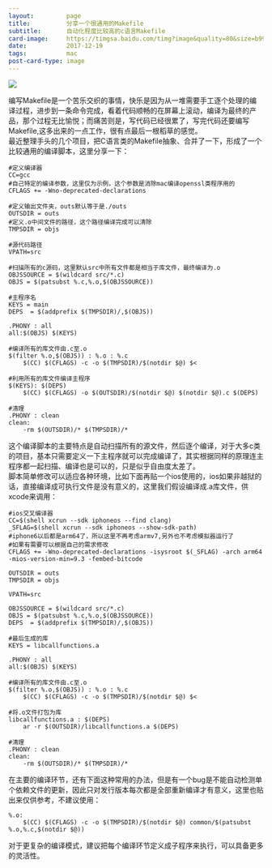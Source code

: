 ```yaml
---
layout:         page
title:          分享一个很通用的Makefile
subtitle:       自动化程度比较高的c语言Makefile
card-image:     https://timgsa.baidu.com/timg?image&quality=80&size=b9999_10000&sec=1513668719811&di=df704bc58321db17e645cb119067c26c&imgtype=0&src=http%3A%2F%2Fimgsrc.baidu.com%2Fimgad%2Fpic%2Fitem%2Fb7fd5266d01609240837a727df0735fae6cd34ff.jpg
date:           2017-12-19
tags:           mac
post-card-type: image
---
```

![](https://timgsa.baidu.com/timg?image&quality=80&size=b9999_10000&sec=1513668719811&di=df704bc58321db17e645cb119067c26c&imgtype=0&src=http%3A%2F%2Fimgsrc.baidu.com%2Fimgad%2Fpic%2Fitem%2Fb7fd5266d01609240837a727df0735fae6cd34ff.jpg)

编写Makefile是一个苦乐交织的事情，快乐是因为从一堆需要手工逐个处理的编译过程，进步到一条命令完成，看着代码顺畅的在屏幕上滚动，编译为最终的产品，那个过程无比愉悦；而痛苦则是，写代码已经很累了，写完代码还要编写Makefile,这多出来的一点工作，很有点最后一根稻草的感觉。  
最近整理手头的几个项目，把C语言类的Makefile抽象、合并了一下，形成了一个比较通用的编译脚本，这里分享一下：  
```make
#定义编译器
CC=gcc
#自己特定的编译参数，这里仅为示例，这个参数是消除mac编译openssl类程序用的
CFLAGS += -Wno-deprecated-declarations

#定义输出文件夹，outs默认等于是./outs
OUTSDIR = outs
#定义.o中间文件的路径，这个路径编译完成可以清除
TMPSDIR = objs

#源代码路径
VPATH=src

#扫描所有的c源码，这里默认src中所有文件都是相当于库文件，最终编译为.o
OBJSSOURCE = $(wildcard src/*.c)  
OBJS = $(patsubst %.c,%.o,$(OBJSSOURCE))  

#主程序名
KEYS = main
DEPS  = $(addprefix $(TMPSDIR)/,$(OBJS))  

.PHONY : all
all:$(OBJS) $(KEYS) 

#编译所有的库文件由.c至.o
$(filter %.o,$(OBJS)) : %.o : %.c
	$(CC) $(CFLAGS) -c -o $(TMPSDIR)/$(notdir $@) $<

#利用所有的库文件编译主程序		
$(KEYS): $(DEPS)
	$(CC) $(CFLAGS) -o $(OUTSDIR)/$(notdir $@) $(notdir $@).c $(DEPS)

#清理	
.PHONY : clean 
clean:
	-rm $(OUTSDIR)/* $(TMPSDIR)/*

```
这个编译脚本的主要特点是自动扫描所有的源文件，然后逐个编译，对于大多c类的项目，基本只需要定义一下主程序就可以完成编译了，其实根据同样的原理连主程序都一起扫描、编译也是可以的，只是似乎自由度太差了。  
脚本简单修改可以适应各种环境，比如下面再贴一个ios使用的，ios如果非越狱的话，直接编译成可执行文件是没有意义的，这里我们假设编译成.a库文件，供xcode来调用：  
```make
#ios交叉编译器
CC=$(shell xcrun --sdk iphoneos --find clang)
_SFLAG=$(shell xcrun --sdk iphoneos --show-sdk-path)
#iphone6以后都是arm64了，所以这里不再考虑armv7,另外也不考虑模拟器运行了
#如果有需要可以根据自己的需求修改
CFLAGS += -Wno-deprecated-declarations -isysroot $(_SFLAG) -arch arm64 -mios-version-min=9.3 -fembed-bitcode

OUTSDIR = outs
TMPSDIR = objs

VPATH=src

OBJSSOURCE = $(wildcard src/*.c)  
OBJS = $(patsubst %.c,%.o,$(OBJSSOURCE))  
DEPS  = $(addprefix $(TMPSDIR)/,$(OBJS))  

#最后生成的库
KEYS = libcallfunctions.a

.PHONY : all
all:$(OBJS) $(KEYS) 

#编译所有的库文件由.c至.o
$(filter %.o,$(OBJS)) : %.o : %.c
	$(CC) $(CFLAGS) -c -o $(TMPSDIR)/$(notdir $@) $<

#将.o文件打包为库
libcallfunctions.a : $(DEPS)
	ar -r $(OUTSDIR)/libcallfunctions.a $(DEPS)

#清理	
.PHONY : clean 
clean:
	-rm $(OUTSDIR)/* $(TMPSDIR)/*

```
在主要的编译环节，还有下面这种常用的办法，但是有一个bug是不能自动检测单个依赖文件的更新，因此只对发行版本每次都是全部重新编译才有意义，这里也贴出来仅供参考，不建议使用：  
```make
%.o:
	$(CC) $(CFLAGS) -c -o $(TMPSDIR)/$(notdir $@) common/$(patsubst %.o,%.c,$(notdir $@))
```
对于更复杂的编译模式，建议把每个编译环节定义成子程序来执行，可以具备更多的灵活性。  

